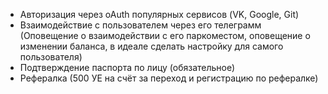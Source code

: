 - Авторизация через oAuth популярных сервисов (VK, Google, Git)
- Взаимодействие с пользователем через его телеграмм (Оповещение о взаимодействии с его паркоместом, оповещение о изменении баланса, в идеале сделать настройку для самого пользователя)
- Подтверждение паспорта по лицу (обязательное)
- Рефералка (500 УЕ на счёт за переход и регистрацию по рефералке)